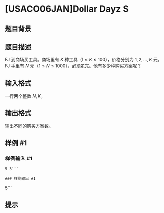 # [USACO06JAN]Dollar Dayz S

## 题目背景



## 题目描述

FJ 到商场买工具。商场里有 $K$ 种工具（$1 \leq K \leq 100$），价格分别为 $1,2,\ldots,K$ 元。FJ 手里有 $N$ 元（$1 \leq N \leq 1000$），必须花完。他有多少种购买方案呢？

## 输入格式

一行两个整数 $N,K$。

## 输出格式

输出不同的购买方案数。

## 样例 #1

### 样例输入 #1
```
5 3```

### 样例输出 #1

```
5```

## 提示



